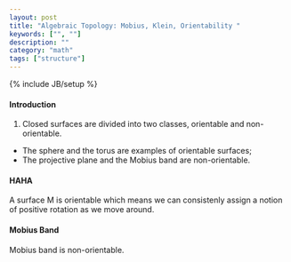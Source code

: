 ```yaml
---
layout: post
title: "Algebraic Topology: Mobius, Klein, Orientability "
keywords: ["", ""]
description: ""
category: "math"
tags: ["structure"]
---
```

{% include JB/setup %}

#### Introduction
1. Closed surfaces are divided into two classes, orientable and non-orientable.
- The sphere and the torus are examples of orientable surfaces;   
- The projective plane and the Mobius band are non-orientable.

#### HAHA
A surface M is orientable which means we can consistenly assign a notion of
positive rotation as we move around.

#### Mobius Band
Mobius band is non-orientable.
